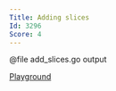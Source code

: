 ```yaml
---
Title: Adding slices
Id: 3296
Score: 4
---
```


@file add_slices.go output

[Playground](https://play.golang.org/p/H3EsjlcMu5)

